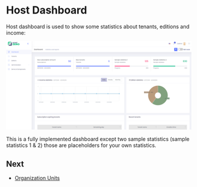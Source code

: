 # Host Dashboard

Host dashboard is used to show some statistics about tenants, editions
and income:

<img src="images/host-dashboardV5.png" alt="Host dashboard" class="img-thumbnail"/>

This is a fully implemented dashboard except two sample statistics (sample statistics 1 & 2) those are placeholders for your own statistics.

## Next

- [Organization Units](Features-Angular-Organization-Units)

  